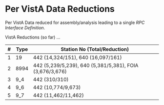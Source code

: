 # Per VistA Data Reductions 

Per VistA Data reduced for assembly/analysis leading to a single _RPC Interface Definition_.

VistA Reductions (so far) ...

\# | Type | Station No (Total/Reduction)
--- | --- | ---
1 | 19 | 442 (14,324/151), 640 (16,097/161)
2 | 8994 | 442 (5,239/5,239), 640 (5,381/5,381), FOIA (3,676/3,676)
3 | 9_4 | 442 (310/310)
4 | 9_6 | 442 (10,774/9,673)
5 | 9_7 | 442 (11,462/11,462)



